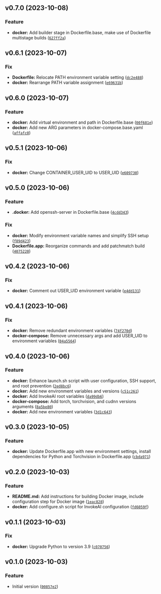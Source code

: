 <!--next-version-placeholder-->

## v0.7.0 (2023-10-08)

### Feature

* **docker:** Add builder stage in Dockerfile.base, make use of Dockerfile multistage builds ([`627ff2a`](https://github.com/entelecheia/invokeai-container/commit/627ff2a99445a32e77969ca748835f6918dfbea6))

## v0.6.1 (2023-10-07)

### Fix

* **Dockerfile:** Relocate PATH environment variable setting ([`dc2e488`](https://github.com/entelecheia/invokeai-container/commit/dc2e488e2d8744d0d1bb509382f541fe31b4ea51))
* **docker:** Rearrange PATH variable assignment ([`e69631b`](https://github.com/entelecheia/invokeai-container/commit/e69631bbd10592cfebea60f7ee2d85b07f424a61))

## v0.6.0 (2023-10-07)

### Feature

* **docker:** Add virtual environment and path in Dockerfile.base ([`00f681e`](https://github.com/entelecheia/invokeai-container/commit/00f681e30ff6236f6c433e1d1169c5e32571a711))
* **docker:** Add new ARG parameters in docker-compose.base.yaml ([`affafc0`](https://github.com/entelecheia/invokeai-container/commit/affafc006b5e94503afc47eb459449982a5b3ed3))

## v0.5.1 (2023-10-06)

### Fix

* **docker:** Change CONTAINER_USER_UID to USER_UID ([`e609730`](https://github.com/entelecheia/invokeai-container/commit/e6097301e38fae0c9e53940c36f0f91b2560e3b1))

## v0.5.0 (2023-10-06)

### Feature

* **.docker:** Add openssh-server in Dockerfile.base ([`4cdd343`](https://github.com/entelecheia/invokeai-container/commit/4cdd343c1cd75260ebcfd50345c18dd94b6f95f9))

### Fix

* **docker:** Modify environment variable names and simplify SSH setup ([`f89d423`](https://github.com/entelecheia/invokeai-container/commit/f89d423e90b93e75db4953fe39ca7d8ebaa446e0))
* **Dockerfile.app:** Reorganize commands and add patchmatch build ([`4075220`](https://github.com/entelecheia/invokeai-container/commit/4075220a7f10105440053694b4c2d17e185d24d1))

## v0.4.2 (2023-10-06)

### Fix

* **docker:** Comment out USER_UID environment variable ([`e4dd131`](https://github.com/entelecheia/invokeai-container/commit/e4dd131da7984ed79bdb70b54a03b52576c53770))

## v0.4.1 (2023-10-06)

### Fix

* **docker:** Remove redundant environment variables ([`74f270d`](https://github.com/entelecheia/invokeai-container/commit/74f270dd68bf1146b801951ad6dd892b584aa4b3))
* **docker-compose:** Remove unnecessary args and add USER_UID to environment variables ([`04a5564`](https://github.com/entelecheia/invokeai-container/commit/04a5564acb085d14dd2185c058bf6a3d37bfbffc))

## v0.4.0 (2023-10-06)

### Feature

* **docker:** Enhance launch.sh script with user configuration, SSH support, and root prevention ([`2ed8bc6`](https://github.com/entelecheia/invokeai-container/commit/2ed8bc6c26a54c367ca7da409bfb0467b6dd9da2))
* **docker:** Add new environment variables and versions ([`c51c261`](https://github.com/entelecheia/invokeai-container/commit/c51c261899162bd59768f7d5bfde7e517cbbd89f))
* **docker:** Add InvokeAI root variables ([`da99db6`](https://github.com/entelecheia/invokeai-container/commit/da99db67253103378190788f1901190d185925c9))
* **docker-compose:** Add torch, torchvision, and cudnn versions arguments ([`8a5be80`](https://github.com/entelecheia/invokeai-container/commit/8a5be80cd747491545ddaaa5c68560de06d18195))
* **docker:** Add new environment variables ([`3d1c643`](https://github.com/entelecheia/invokeai-container/commit/3d1c6435c31ae17f3b53488cde9490ce8307ecf8))

## v0.3.0 (2023-10-05)

### Feature

* **docker:** Update Dockerfile.app with new environment settings, install dependencies for Python and Torchvision in Dockerfile.app ([`cbda971`](https://github.com/entelecheia/invokeai-container/commit/cbda971ba090cb8e85809f1ecff16b23306feec5))

## v0.2.0 (2023-10-03)

### Feature

* **README.md:** Add instructions for building Docker image, include configuration step for Docker image ([`1eac828`](https://github.com/entelecheia/invokeai-container/commit/1eac8284fcf86c3563f33fb95d6e4251142e751c))
* **docker:** Add configure.sh script for InvokeAI configuration ([`fd6059f`](https://github.com/entelecheia/invokeai-container/commit/fd6059fc424e818f4981988fc4ea60781b349676))

## v0.1.1 (2023-10-03)

### Fix

* **docker:** Upgrade Python to version 3.9 ([`c070756`](https://github.com/entelecheia/invokeai-container/commit/c0707568e570f960a7f65830d7255f9dff0f9237))

## v0.1.0 (2023-10-03)

### Feature

* Initial version ([`00857e2`](https://github.com/entelecheia/invokeai-container/commit/00857e29899a1fdbee40759727a6a079e7946590))
